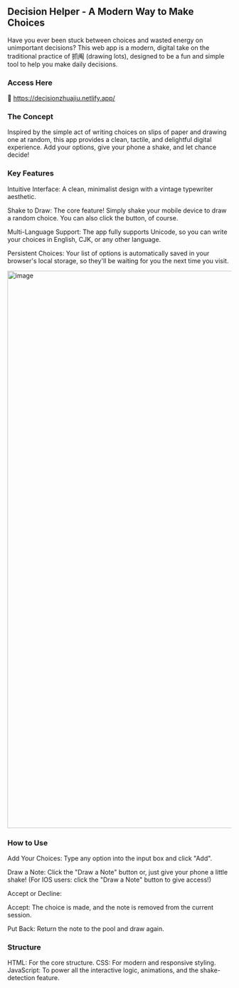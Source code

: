 ## Decision Helper - A Modern Way to Make Choices
Have you ever been stuck between choices and wasted energy on unimportant decisions? 
This web app is a modern, digital take on the traditional practice of 抓阄 (drawing lots), designed to be a fun and simple tool to help you make daily decisions.

### Access Here
🔗 https://decisionzhuajiu.netlify.app/

### The Concept
Inspired by the simple act of writing choices on slips of paper and drawing one at random, this app provides a clean, tactile, and delightful digital experience. Add your options, give your phone a shake, and let chance decide!

### Key Features
Intuitive Interface: A clean, minimalist design with a vintage typewriter aesthetic.

Shake to Draw: The core feature! Simply shake your mobile device to draw a random choice. You can also click the button, of course.

Multi-Language Support: The app fully supports Unicode, so you can write your choices in English, CJK, or any other language.

Persistent Choices: Your list of options is automatically saved in your browser's local storage, so they'll be waiting for you the next time you visit.

<img width="2492" height="1250" alt="image" src="https://github.com/user-attachments/assets/bffa6570-5dc4-4236-9f51-d67f178bf7d2" />

### How to Use
Add Your Choices: Type any option into the input box and click "Add".

Draw a Note: Click the "Draw a Note" button or, just give your phone a little shake! (For IOS users: click the "Draw a Note" button to give access!)

Accept or Decline:

Accept: The choice is made, and the note is removed from the current session.

Put Back: Return the note to the pool and draw again.

### Structure
HTML: For the core structure.
CSS: For modern and responsive styling.
JavaScript: To power all the interactive logic, animations, and the shake-detection feature.
